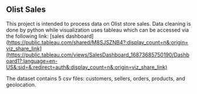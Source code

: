 ## Olist Sales

This project is intended to process data on Olist store sales. Data cleaning is done by python while visualization uses tableau which can be accessed via the following link: [sales dashboard](https://public.tableau.com/shared/M8SJSZNB4?:display_count=n&:origin=viz_share_link](https://public.tableau.com/views/SalesDashboard_16873685750190/Dashboard1?:language=en-US&:sid=&:redirect=auth&:display_count=n&:origin=viz_share_link)

The dataset contains 5 csv files: customers, sellers, orders, products, and geolocation.
